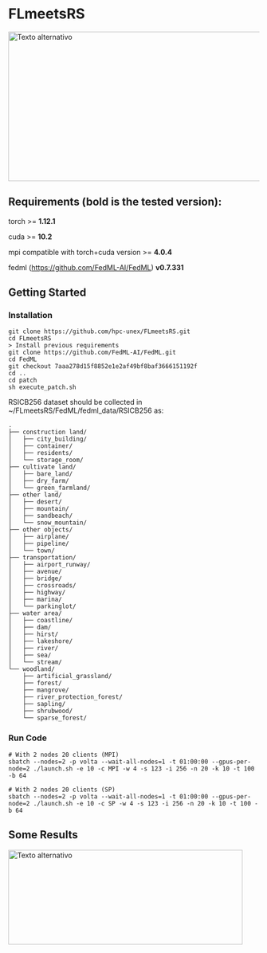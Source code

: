 # FLmeetsRS
<img src="https://github.com/hpc-unex/FLmeetsRS/assets/36038967/d8475c26-5968-4386-a7e6-c01b624d9ef2" alt="Texto alternativo" style="width:600px;height:300px;">

## Requirements (bold is the tested version):

torch >= **1.12.1**

cuda >= **10.2**

mpi compatible with torch+cuda version >= **4.0.4**

fedml (https://github.com/FedML-AI/FedML) **v0.7.331**


## Getting Started
### Installation

```
git clone https://github.com/hpc-unex/FLmeetsRS.git
cd FLmeetsRS
> Install previous requirements
git clone https://github.com/FedML-AI/FedML.git
cd FedML
git checkout 7aaa278d15f8852e1e2af49bf8baf3666151192f
cd ..
cd patch
sh execute_patch.sh
```

RSICB256 dataset should be collected in ~/FLmeetsRS/FedML/fedml_data/RSICB256 as:
```
.
├── construction land/
│   ├── city_building/
│   ├── container/
│   ├── residents/
│   └── storage_room/
├── cultivate land/
│   ├── bare_land/
│   ├── dry_farm/
│   └── green_farmland/
├── other land/
│   ├── desert/
│   ├── mountain/
│   ├── sandbeach/
│   └── snow_mountain/
├── other objects/
│   ├── airplane/
│   ├── pipeline/
│   └── town/
├── transportation/
│   ├── airport_runway/
│   ├── avenue/
│   ├── bridge/
│   ├── crossroads/
│   ├── highway/
│   ├── marina/
│   └── parkinglot/
├── water area/
│   ├── coastline/
│   ├── dam/
│   ├── hirst/
│   ├── lakeshore/
│   ├── river/
│   ├── sea/
│   └── stream/
└── woodland/
    ├── artificial_grassland/
    ├── forest/
    ├── mangrove/
    ├── river_protection_forest/
    ├── sapling/
    ├── shrubwood/
    └── sparse_forest/
```
### Run Code

```
# With 2 nodes 20 clients (MPI)
sbatch --nodes=2 -p volta --wait-all-nodes=1 -t 01:00:00 --gpus-per-node=2 ./launch.sh -e 10 -c MPI -w 4 -s 123 -i 256 -n 20 -k 10 -t 100 -b 64

# With 2 nodes 20 clients (SP)
sbatch --nodes=2 -p volta --wait-all-nodes=1 -t 01:00:00 --gpus-per-node=2 ./launch.sh -e 10 -c SP -w 4 -s 123 -i 256 -n 20 -k 10 -t 100 -b 64
```

## Some Results

<img src="https://github.com/hpc-unex/FLmeetsRS/assets/36038967/99a4e49f-3290-4921-b54f-d5d06c0935a5" alt="Texto alternativo" style="width:470px;height:190px;">
